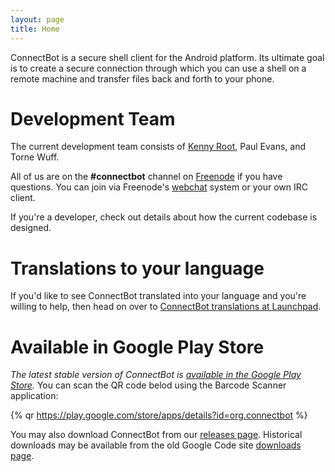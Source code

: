 ```yaml
---
layout: page
title: Home
---
```


ConnectBot is a secure shell client for the Android platform. Its ultimate goal is to create a secure connection through which you can use a shell on a remote machine and transfer files back and forth to your phone.

# Development Team

The current development team consists of [Kenny Root](https://the-b.org/), Paul Evans, and Torne Wuff.

All of us are on the <strong>#connectbot</strong> channel on [Freenode](https://freenode.net/) if you have questions. You can join via Freenode's [webchat](https://webchat.freenode.net/) system or your own IRC client.

If you're a developer, check out details about how the current codebase is designed.

# Translations to your language

If you'd like to see ConnectBot translated into your language and you're willing to help, then head on over to [ConnectBot translations at Launchpad](https://translations.launchpad.net/connectbot/trunk/+pots/fortune).

# Available in Google Play Store

*The latest stable version of ConnectBot is [available in the Google Play Store](https://play.google.com/store/apps/details?id=org.connectbot).* You can scan the QR code belod using the Barcode Scanner application:

{% qr https://play.google.com/store/apps/details?id=org.connectbot %}

You may also download ConnectBot from our [releases page](https://github.com/connectbot/connectbot/releases). Historical downloads may be available from the old Google Code site [downloads page](https://code.google.com/p/connectbot/downloads/list).
